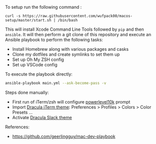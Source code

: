 To setup run the following command :

```basn
curl -s https://raw.githubusercontent.com/wufpack00/macos-setup/master/start.sh | /bin/bash
```

This will install Xcode Command Line Tools followed by `pip` and then `ansible`.
It will then perform a git clone of this repository and execute an Ansible playbook to perform the following tasks:

- Install Homebrew along with various packages and casks
- Clone my dotfiles and create symlinks to set them up
- Set up Oh My ZSH config
- Set up VSCode config

To execute the playbook directly:

```bash
ansible-playbook main.yml --ask-become-pass -v
```

Steps done manually:
 * First run of iTerm/zsh will configure [powerlevel10k](https://github.com/romkatv/powerlevel10k) prompt
 * Import [Dracula iTerm theme](https://draculatheme.com/iterm): Preferences > Profiles > Colors > Color Presets ...
 * Activate [Dracula Slack theme](https://draculatheme.com/slack)


 References:
 * https://github.com/geerlingguy/mac-dev-playbook